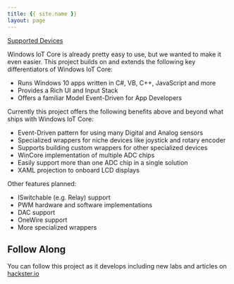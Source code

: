 ```yaml
---
title: {{ site.name }}
layout: page
---
```


[Supported Devices](devices.md)

Windows IoT Core is already pretty easy to use, but we wanted to make it even easier. This project builds on and extends the following key differentiators of Windows IoT Core:

- Runs Windows 10 apps written in C#, VB, C++, JavaScript and more
- Provides a Rich UI and Input Stack
- Offers a familiar Model  Event-Driven for App Developers

Currently this project offers the following benefits above and beyond what ships with Windows IoT Core:

- Event-Driven pattern for using many Digital and Analog sensors
- Specialized wrappers for niche devices like joystick and rotary encoder
- Supports building custom wrappers for other  specialized devices
- WinCore implementation of multiple ADC chips
- Easily support more than one ADC chip in a single solution
- XAML projection to onboard LCD displays

Other features planned:

- ISwitchable (e.g. Relay) support
- PWM hardware and software implementations
- DAC support
- OneWire support
- More specialized wrappers

## Follow Along ##
You can follow this project as it develops including new labs and articles on [hackster.io](https://www.hackster.io/team-devices-for-windows-iot/devices-for-windows-iot "hackster.io")
